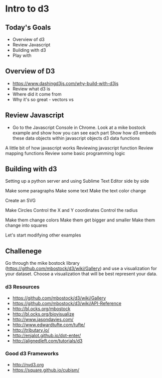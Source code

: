 # Intro to d3 #


## Today's Goals ##
- Overview of d3
- Review Javascript
- Building with d3
- Play with 


## Overview of D3 ##

- https://www.dashingd3js.com/why-build-with-d3js
- Review what d3 is
- Where did it come from
- Why it's so great - vectors vs 

## Review Javascript ##

- Go to the Javascript Console in Chrome.
Look at a mike bostock example and show how you can see each part 
Show how d3 embeds these data objects within javascript objects 
d3 data functions 

A little bit of how javascript works
Reviewing javascript function
Review mapping functions 
Review some basic programming logic 


## Building with d3 ##
Setting up a python server and using Sublime Text Editor side by side 

Make some paragraphs
Make some text
Make the text color change 

Create an SVG

Make Circles
Control the X and Y coordinates
Control the radius 

Make them change colors
Make them get bigger and smaller
Make them change into squares 



Let's start modifying other examples 



## Challenege ##
Go through the mike bostock library (https://github.com/mbostock/d3/wiki/Gallery) and use a visualization for your dataset. Choose a visualization that will be best represent your data. 


### d3 Resources ###
- https://github.com/mbostock/d3/wiki/Gallery
- https://github.com/mbostock/d3/wiki/API-Reference
- http://bl.ocks.org/mbostock
- http://bl.ocks.org/biovisualize
- http://www.jasondavies.com/
- http://www.edwardtufte.com/tufte/
- http://tributary.io/
- http://enjalot.github.io/dot-enter/
- http://alignedleft.com/tutorials/d3

### Good d3 Frameworks ###
- http://nvd3.org
- https://square.github.io/cubism/



